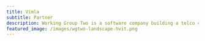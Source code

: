 ```yaml
---
title: Vimla
subtitle: Partner
description: Working Group Two is a software company building a telco core network.
featured_image: /images/wgtwo-landscape-hvit.png
---
```

